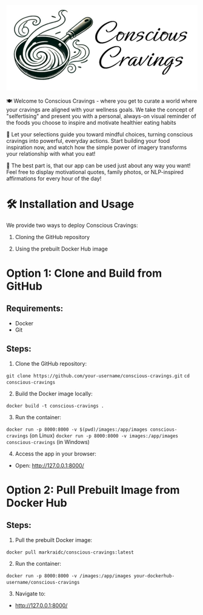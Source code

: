 ![alt text](static/githublogo.jpg)


🍽️ Welcome to Conscious Cravings - where you get to curate a world where your cravings are aligned with your wellness goals. We take the concept of "selfertising" and present you with a personal, always-on visual reminder of the foods you choose to inspire and motivate healthier eating habits 

🥗 Let your selections guide you toward mindful choices, turning conscious cravings into powerful, everyday actions. Start building your food inspiration now, and watch how the simple power of imagery transforms your relationship with what you eat!

🚀 The best part is, that our app can be used just about any way you want! Feel free to display motivational quotes, family photos, or NLP-inspired affirmations for every hour of the day! 


# 🛠️ Installation and Usage

We provide two ways to deploy Conscious Cravings:

1. Cloning the GitHub repository

2. Using the prebuilt Docker Hub image

# Option 1: Clone and Build from GitHub
## Requirements:
- Docker
- Git

## Steps:
1. Clone the GitHub repository:

`git clone https://github.com/your-username/conscious-cravings.git`
`cd conscious-cravings`


2. Build the Docker image locally:

`docker build -t conscious-cravings .`


3. Run the container:

`docker run -p 8000:8000 -v $(pwd)/images:/app/images conscious-cravings` (on Linux)
`docker run -p 8000:8000 -v images:/app/images conscious-cravings` (in Windows)

4. Access the app in your browser:

- Open: http://127.0.0.1:8000/


# Option 2: Pull Prebuilt Image from Docker Hub

## Steps:

1. Pull the prebuilt Docker image:

`docker pull markraidc/conscious-cravings:latest`

2. Run the container:

`docker run -p 8000:8000 -v /images:/app/images your-dockerhub-username/conscious-cravings`

3. Navigate to:

- http://127.0.0.1:8000/


